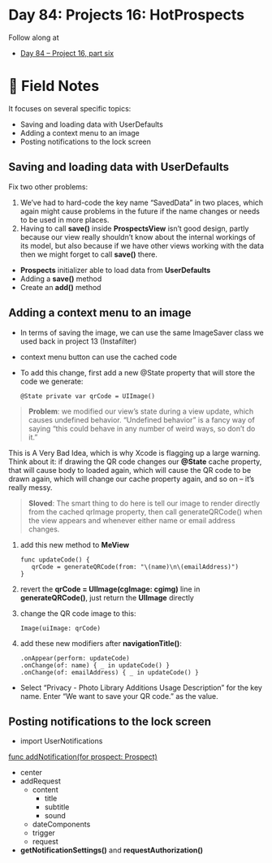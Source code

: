 # Day 84: Projects 16: HotProspects

Follow along at 
- [Day 84 – Project 16, part six][1]

# 📒 Field Notes

It focuses on several specific topics:

- Saving and loading data with UserDefaults
- Adding a context menu to an image
- Posting notifications to the lock screen
 
 
## Saving and loading data with UserDefaults

Fix two other problems:
1. We’ve had to hard-code the key name “SavedData” in two places, which again might cause problems in the future if the name changes or needs to be used in more places.
2. Having to call **save()** inside **ProspectsView** isn’t good design, partly because our view really shouldn’t know about the internal workings of its model, but also because if we have other views working with the data then we might forget to call **save()** there.

- **Prospects** initializer able to load data from **UserDefaults**
- Adding a **save()** method
- Create an **add()** method


## Adding a context menu to an image

- In terms of saving the image, we can use the same ImageSaver class we used back in project 13 (Instafilter)

- context menu button can use the cached code

- To add this change, first add a new @State property that will store the code we generate:

      @State private var qrCode = UIImage()

>**Problem**: we modified our view’s state during a view update, which causes undefined behavior. “Undefined behavior” is a fancy way of saying “this could behave in any number of weird ways, so don’t do it.”

This is A Very Bad Idea, which is why Xcode is flagging up a large warning. Think about it: if drawing the QR code changes our **@State** cache property, that will cause body to loaded again, which will cause the QR code to be drawn again, which will change our cache property again, and so on – it’s really messy.

>**Sloved**:
The smart thing to do here is tell our image to render directly from the cached qrImage property, then call generateQRCode() when the view appears and whenever either name or email address changes.

1. add this new method to **MeView**

       func updateCode() {
          qrCode = generateQRCode(from: "\(name)\n\(emailAddress)")
       }

2. revert the **qrCode = UIImage(cgImage: cgimg)** line in **generateQRCode()**, just return the **UIImage** directly
3. change the QR code image to this:

       Image(uiImage: qrCode)
4. add these new modifiers after **navigationTitle()**:

       .onAppear(perform: updateCode)
       .onChange(of: name) { _ in updateCode() }
       .onChange(of: emailAddress) { _ in updateCode() }
      
- Select “Privacy - Photo Library Additions Usage Description” for the key name.
Enter “We want to save your QR code.” as the value.


## Posting notifications to the lock screen

- import UserNotifications

[func addNotification(for prospect: Prospect)][2] 
- center
- addRequest
  - content
    - title
    - subtitle
    - sound 
  - dateComponents
  - trigger
  - request
- **getNotificationSettings()** and **requestAuthorization()**

[1]: https://www.hackingwithswift.com/100/swiftui/84
[2]: https://github.com/VisionAce/100DaysOfSwiftUI/blob/b79babd1df58fb15e3621e2f1973a2d15c47b789/Day84/ProspectsView.swift#L110C1-L144C6

